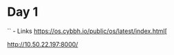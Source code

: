 # Day 1
``
     -     Links
https://os.cybbh.io/public/os/latest/index.html[

http://10.50.22.197:8000/
